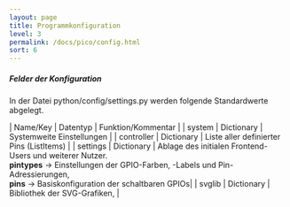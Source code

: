 ```yaml
---
layout: page
title: Programmkonfiguration
level: 3
permalink: /docs/pico/config.html
sort: 6
---
```



##### Felder der Konfiguration
In der Datei python/config/settings.py werden folgende Standardwerte abgelegt.

| Name/Key | Datentyp | Funktion/Kommentar |
| system | Dictionary | Systemweite Einstellungen |
| controller | Dictionary | Liste aller definierter Pins (ListItems) |
| settings | Dictionary | Ablage des initialen Frontend-Users und weiterer Nutzer. <br/>**pintypes** → Einstellungen der GPIO-Farben, -Labels und Pin-Adressierungen, <br/>**pins** → Basiskonfiguration der schaltbaren GPIOs|
| svglib | Dictionary | Bibliothek der SVG-Grafiken, |

<br/>
